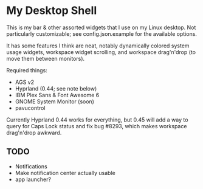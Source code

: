# My Desktop Shell

This is my bar & other assorted widgets that I use on my Linux desktop.
Not particularly customizable; see config.json.example for the available options.

It has some features I think are neat, notably dynamically colored system usage widgets,
workspace widget scrolling, and workspace drag'n'drop (to move them between monitors).

Required things:
- AGS v2
- Hyprland (0.44; see note below)
- IBM Plex Sans & Font Awesome 6
- GNOME System Monitor (soon)
- pavucontrol

Currently Hyprland 0.44 works for everything, but 0.45 will add a way to query for Caps Lock status and fix bug #8293,
which makes workspace drag'n'drop awkward.

## TODO
- Notifications
- Make notification center actually usable
- app launcher?
